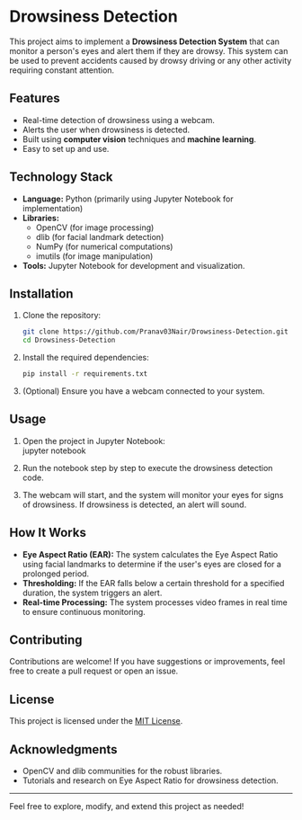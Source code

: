 # Drowsiness Detection

This project aims to implement a **Drowsiness Detection System** that can monitor a person's eyes and alert them if they are drowsy. This system can be used to prevent accidents caused by drowsy driving or any other activity requiring constant attention.

## Features

- Real-time detection of drowsiness using a webcam.
- Alerts the user when drowsiness is detected.
- Built using **computer vision** techniques and **machine learning**.
- Easy to set up and use.

## Technology Stack

- **Language:** Python (primarily using Jupyter Notebook for implementation)
- **Libraries:** 
  - OpenCV (for image processing)
  - dlib (for facial landmark detection)
  - NumPy (for numerical computations)
  - imutils (for image manipulation)
- **Tools:** Jupyter Notebook for development and visualization.

## Installation

1. Clone the repository:  
   ```bash
   git clone https://github.com/Pranav03Nair/Drowsiness-Detection.git  
   cd Drowsiness-Detection
   ```

2. Install the required dependencies:  
   ```bash
   pip install -r requirements.txt
   ```

3. (Optional) Ensure you have a webcam connected to your system.

## Usage

1. Open the project in Jupyter Notebook:  
   jupyter notebook  

2. Run the notebook step by step to execute the drowsiness detection code.

3. The webcam will start, and the system will monitor your eyes for signs of drowsiness. If drowsiness is detected, an alert will sound.

## How It Works

- **Eye Aspect Ratio (EAR):** The system calculates the Eye Aspect Ratio using facial landmarks to determine if the user's eyes are closed for a prolonged period.
- **Thresholding:** If the EAR falls below a certain threshold for a specified duration, the system triggers an alert.
- **Real-time Processing:** The system processes video frames in real time to ensure continuous monitoring.

## Contributing

Contributions are welcome! If you have suggestions or improvements, feel free to create a pull request or open an issue.

## License

This project is licensed under the [MIT License](LICENSE).

## Acknowledgments

- OpenCV and dlib communities for the robust libraries.
- Tutorials and research on Eye Aspect Ratio for drowsiness detection.

---

Feel free to explore, modify, and extend this project as needed!
